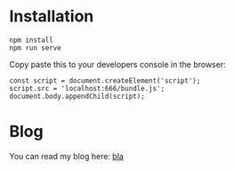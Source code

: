# Installation

`npm install`  
`npm run serve`

Copy paste this to your developers console in the browser:
```
const script = document.createElement('script');
script.src = 'localhost:666/bundle.js';
document.body.appendChild(script);
```

# Blog

You can read my blog here: [bla](https://dev.to/wimdenherder/run-npm-packages-in-developers-console-on-any-site-2a78)